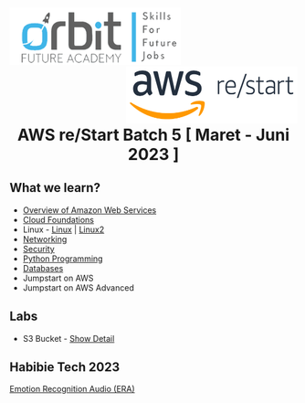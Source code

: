 <!-- Header -->
  <div style="float: left;">
      <img src="images/orbit.jpg" alt="ofa" width="300" height="100">
  </div>

  <div style="float: right;">
      <img src="images/aws-restart.jpg" alt="aws-re/start" width="300" height="100">
  </div>

<!-- End Header -->

<!-- Main -->
  <div style="clear: both;">
  
  <div style="text-align: center; font-weight: bold;">
    <h1>AWS re/Start Batch 5 [ Maret - Juni 2023 ]</h1>
  </div>

  ## What we learn?
  - [Overview of Amazon Web Services](https://docs.aws.amazon.com/whitepapers/latest/aws-overview/introduction.html)
  - [Cloud Foundations](https://aws.amazon.com/solutions/cloud-foundations/)
  - Linux - [Linux](https://aws.amazon.com/mp/linux/) | [Linux2](https://aws.amazon.com/amazon-linux-2/)
  - [Networking](https://aws.amazon.com/products/networking/)
  - [Security](https://aws.amazon.com/security/)
  - [Python Programming](https://aws.amazon.com/what-is/python/)
  - [Databases](https://docs.aws.amazon.com/whitepapers/latest/aws-overview/database.html)
  - Jumpstart on AWS
  - Jumpstart on AWS Advanced

  ## Labs
  - S3 Bucket - [Show Detail](http://maulanakavaldo-wstatic.s3-website-ap-southeast-1.amazonaws.com/)

  ## Habibie Tech 2023
  [Emotion Recognition Audio (ERA)](https://github.com/maulanakavaldo/Emotion_Recognition)

  <div>
<!-- End Main -->